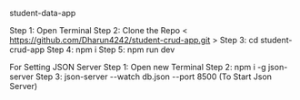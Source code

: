 student-data-app

Step 1: Open Terminal
Step 2: Clone the Repo
        < https://github.com/Dharun4242/student-crud-app.git >
Step 3: cd student-crud-app
Step 4: npm i
Step 5: npm run dev

For Setting JSON Server
Step 1: Open new Terminal
Step 2: npm i -g json-server
Step 3: json-server --watch db.json --port 8500 (To Start Json Server)
